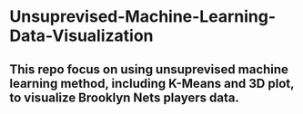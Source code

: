 # Unsuprevised-Machine-Learning-Data-Visualization

## This repo focus on using unsuprevised machine learning method, including K-Means and 3D plot, to visualize Brooklyn Nets players data.
